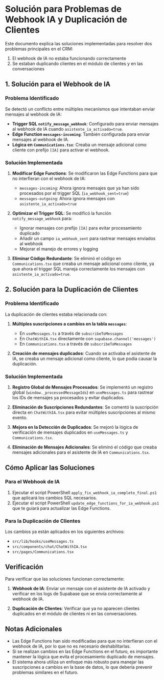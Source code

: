 # Solución para Problemas de Webhook IA y Duplicación de Clientes

Este documento explica las soluciones implementadas para resolver dos problemas principales en el CRM:

1. El webhook de IA no estaba funcionando correctamente
2. Se estaban duplicando clientes en el módulo de clientes y en las conversaciones

## 1. Solución para el Webhook de IA

### Problema Identificado
Se detectó un conflicto entre múltiples mecanismos que intentaban enviar mensajes al webhook de IA:

- **Trigger SQL `notify_message_webhook`**: Configurado para enviar mensajes al webhook de IA cuando `asistente_ia_activado=true`.
- **Edge Function `messages-incoming`**: También configurada para enviar mensajes al webhook de IA.
- **Lógica en `Communications.tsx`**: Creaba un mensaje adicional como cliente con prefijo `[IA]` para activar el webhook.

### Solución Implementada

1. **Modificar Edge Functions**: Se modificaron las Edge Functions para que no interfieran con el webhook de IA:
   - `messages-incoming`: Ahora ignora mensajes que ya han sido procesados por el trigger SQL (`ia_webhook_sent=true`)
   - `messages-outgoing`: Ahora ignora mensajes con `asistente_ia_activado=true`

2. **Optimizar el Trigger SQL**: Se modificó la función `notify_message_webhook` para:
   - Ignorar mensajes con prefijo `[IA]` para evitar procesamiento duplicado
   - Añadir un campo `ia_webhook_sent` para rastrear mensajes enviados al webhook
   - Mejorar el manejo de errores y logging

3. **Eliminar Código Redundante**: Se eliminó el código en `Communications.tsx` que creaba un mensaje adicional como cliente, ya que ahora el trigger SQL maneja correctamente los mensajes con `asistente_ia_activado=true`.

## 2. Solución para la Duplicación de Clientes

### Problema Identificado
La duplicación de clientes estaba relacionada con:

1. **Múltiples suscripciones a cambios en la tabla `messages`**:
   - En `useMessages.ts` a través de `subscribeToMessages`
   - En `ChatWithIA.tsx` directamente con `supabase.channel('messages')`
   - En `Communications.tsx` a través de `subscribeToMessages`

2. **Creación de mensajes duplicados**: Cuando se activaba el asistente de IA, se creaba un mensaje adicional como cliente, lo que podía causar la duplicación.

### Solución Implementada

1. **Registro Global de Mensajes Procesados**: Se implementó un registro global (`window._processedMessageIds`) en `useMessages.ts` para rastrear los IDs de mensajes ya procesados y evitar duplicados.

2. **Eliminación de Suscripciones Redundantes**: Se comentó la suscripción directa en `ChatWithIA.tsx` para evitar múltiples suscripciones al mismo evento.

3. **Mejora en la Detección de Duplicados**: Se mejoró la lógica de verificación de mensajes duplicados en `useMessages.ts` y `Communications.tsx`.

4. **Eliminación de Mensajes Adicionales**: Se eliminó el código que creaba mensajes adicionales para el asistente de IA en `Communications.tsx`.

## Cómo Aplicar las Soluciones

### Para el Webhook de IA

1. Ejecutar el script PowerShell `apply_fix_webhook_ia_completo_final.ps1` que aplicará los cambios SQL necesarios.
2. Ejecutar el script PowerShell `update_edge_functions_for_ia_webhook.ps1` que te guiará para actualizar las Edge Functions.

### Para la Duplicación de Clientes

Los cambios ya están aplicados en los siguientes archivos:
- `src/lib/hooks/useMessages.ts`
- `src/components/chat/ChatWithIA.tsx`
- `src/pages/Communications.tsx`

## Verificación

Para verificar que las soluciones funcionan correctamente:

1. **Webhook de IA**: Enviar un mensaje con el asistente de IA activado y verificar en los logs de Supabase que se envía correctamente al webhook de IA.

2. **Duplicación de Clientes**: Verificar que ya no aparecen clientes duplicados en el módulo de clientes ni en las conversaciones.

## Notas Adicionales

- Las Edge Functions han sido modificadas para que no interfieran con el webhook de IA, por lo que no es necesario deshabilitarlas.
- Si se realizan cambios en las Edge Functions en el futuro, es importante mantener la lógica que evita el procesamiento duplicado de mensajes.
- El sistema ahora utiliza un enfoque más robusto para manejar las suscripciones a cambios en la base de datos, lo que debería prevenir problemas similares en el futuro.
